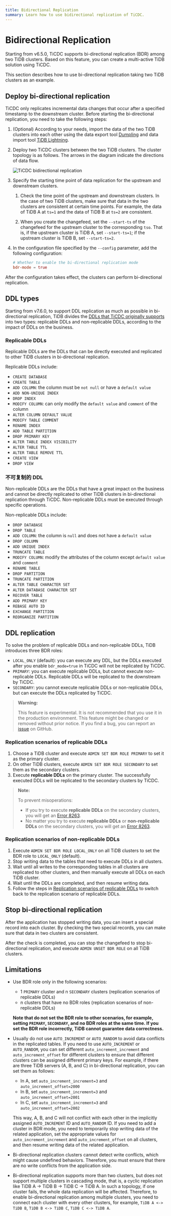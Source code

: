 ```yaml
---
title: Bidirectional Replication
summary: Learn how to use bidirectional replication of TiCDC.
---
```


# Bidirectional Replication

Starting from v6.5.0, TiCDC supports bi-directional replication (BDR) among two TiDB clusters. Based on this feature, you can create a multi-active TiDB solution using TiCDC.

This section describes how to use bi-directional replication taking two TiDB clusters as an example.

## Deploy bi-directional replication

TiCDC only replicates incremental data changes that occur after a specified timestamp to the downstream cluster. Before starting the bi-directional replication, you need to take the following steps:

1. (Optional) According to your needs, import the data of the two TiDB clusters into each other using the data export tool [Dumpling](/dumpling-overview.md) and data import tool [TiDB Lightning](/tidb-lightning/tidb-lightning-overview.md).

2. Deploy two TiCDC clusters between the two TiDB clusters. The cluster topology is as follows. The arrows in the diagram indicate the directions of data flow.

    ![TiCDC bidirectional replication](/media/ticdc/ticdc-bidirectional-replication.png)

3. Specify the starting time point of data replication for the upstream and downstream clusters.

    1. Check the time point of the upstream and downstream clusters. In the case of two TiDB clusters, make sure that data in the two clusters are consistent at certain time points. For example, the data of TiDB A at `ts=1` and the data of TiDB B at `ts=2` are consistent.

    2. When you create the changefeed, set the `--start-ts` of the changefeed for the upstream cluster to the corresponding `tso`. That is, if the upstream cluster is TiDB A, set `--start-ts=1`; if the upstream cluster is TiDB B, set `--start-ts=2`.

4. In the configuration file specified by the `--config` parameter, add the following configuration:

    ```toml
    # Whether to enable the bi-directional replication mode
    bdr-mode = true
    ```

After the configuration takes effect, the clusters can perform bi-directional replication.

## DDL types

Starting from v7.6.0, to support DDL replication as much as possible in bi-directional replication, TiDB divides the [DDLs that TiCDC originally supports](/ticdc/ticdc-ddl.md) into two types: replicable DDLs and non-replicable DDLs, according to the impact of DDLs on the business.

### Replicable DDLs

Replicable DDLs are the DDLs that can be directly executed and replicated to other TiDB clusters in bi-directional replication.

Replicable DDLs include:

- `CREATE DATABASE`
- `CREATE TABLE`
- `ADD COLUMN`: the column must be `not null` or have a `default value`
- `ADD NON-UNIQUE INDEX`
- `DROP INDEX`
- `MODIFY COLUMN`: can only modify the `default value` and `comment` of the column
- `ALTER COLUMN DEFAULT VALUE`
- `MODIFY TABLE COMMENT`
- `RENAME INDEX`
- `ADD TABLE PARTITION`
- `DROP PRIMARY KEY`
- `ALTER TABLE INDEX VISIBILITY`
- `ALTER TABLE TTL`
- `ALTER TABLE REMOVE TTL`
- `CREATE VIEW`
- `DROP VIEW`

### 不可复制的 DDL

Non-replicable DDLs are the DDLs that have a great impact on the business and cannot be directly replicated to other TiDB clusters in bi-directional replication through TiCDC. Non-replicable DDLs must be executed through specific operations.

Non-replicable DDLs include:

- `DROP DATABASE`
- `DROP TABLE`
- `ADD COLUMN`: the column is `null` and does not have a `default value`
- `DROP COLUMN`
- `ADD UNIQUE INDEX`
- `TRUNCATE TABLE`
- `MODIFY COLUMN`: modify the attributes of the column except `default value` and `comment`
- `RENAME TABLE`
- `DROP PARTITION`
- `TRUNCATE PARTITION`
- `ALTER TABLE CHARACTER SET`
- `ALTER DATABASE CHARACTER SET`
- `RECOVER TABLE`
- `ADD PRIMARY KEY`
- `REBASE AUTO ID`
- `EXCHANGE PARTITION`
- `REORGANIZE PARTITION`

## DDL replication

To solve the problem of replicable DDLs and non-replicable DDLs, TiDB introduces three BDR roles:

- `LOCAL_ONLY` (default): you can execute any DDL, but the DDLs executed after you enable `bdr_mode=true` in TiCDC will not be replicated by TiCDC.
- `PRIMARY`: you can execute replicable DDLs, but cannot execute non-replicable DDLs. Replicable DDLs will be replicated to the downstream by TiCDC.
- `SECONDARY`: you cannot execute replicable DDLs or non-replicable DDLs, but can execute the DDLs replicated by TiCDC.

> **Warning:**
>
> This feature is experimental. It is not recommended that you use it in the production environment. This feature might be changed or removed without prior notice. If you find a bug, you can report an [issue](https://github.com/pingcap/tidb/issues) on GitHub.

### Replication scenarios of replicable DDLs

1. Choose a TiDB cluster and execute `ADMIN SET BDR ROLE PRIMARY` to set it as the primary cluster.
2. On other TiDB clusters, execute `ADMIN SET BDR ROLE SECONDARY` to set them as the secondary clusters.
3. Execute **replicable DDLs** on the primary cluster. The successfully executed DDLs will be replicated to the secondary clusters by TiCDC.

> **Note:**
>
> To prevent misoperations:
>
> - If you try to execute **replicable DDLs** on the secondary clusters, you will get an [Error 8263](/error-codes.md).
> - No matter you try to execute **replicable DDLs** or **non-replicable DDLs** on the secondary clusters, you will get an [Error 8263](/error-codes.md).

### Replication scenarios of non-replicable DDLs

1. Execute `ADMIN SET BDR ROLE LOCAL_ONLY` on all TiDB clusters to set the BDR role to `LOCAL_ONLY` (default).
2. Stop writing data to the tables that need to execute DDLs in all clusters.
3. Wait until all writes to the corresponding tables in all clusters are replicated to other clusters, and then manually execute all DDLs on each TiDB cluster.
4. Wait until the DDLs are completed, and then resume writing data.
5. Follow the steps in [Replication scenarios of replicable DDLs](#replication-scenarios-of-replicable-ddls) to switch back to the replication scenario of replicable DDLs.

## Stop bi-directional replication

After the application has stopped writing data, you can insert a special record into each cluster. By checking the two special records, you can make sure that data in two clusters are consistent.

After the check is completed, you can stop the changefeed to stop bi-directional replication, and execute `ADMIN UNSET BDR ROLE` on all TiDB clusters.

## Limitations

- Use BDR role only in the following scenarios:

    - 1 `PRIMARY` cluster and n `SECONDARY` clusters (replication scenarios of replicable DDLs)
    - n clusters that have no BDR roles (replication scenarios of non-replicable DDLs)

    **Note that do not set the BDR role to other scenarios, for example, setting `PRIMARY`, `SECONDARY`, and no BDR roles at the same time. If you set the BDR role incorrectly, TiDB cannot guarantee data correctness.**

- Usually do not use `AUTO_INCREMENT` or `AUTO_RANDOM` to avoid data conflicts in the replicated tables. If you need to use `AUTO_INCREMENT` or `AUTO_RANDOM`, you can set different `auto_increment_increment` and `auto_increment_offset` for different clusters to ensure that different clusters can be assigned different primary keys. For example, if there are three TiDB servers (A, B, and C) in bi-directional replication, you can set them as follows:

    - In A, set `auto_increment_increment=3` and `auto_increment_offset=2000`
    - In B, set `auto_increment_increment=3` and `auto_increment_offset=2001`
    - In C, set `auto_increment_increment=3` and `auto_increment_offset=2002`

    This way, A, B, and C will not conflict with each other in the implicitly assigned `AUTO_INCREMENT` ID and `AUTO_RANDOM` ID. If you need to add a cluster in BDR mode, you need to temporarily stop writing data of the related application, set the appropriate values for `auto_increment_increment` and `auto_increment_offset` on all clusters, and then resume writing data of the related application.

- Bi-directional replication clusters cannot detect write conflicts, which might cause undefined behaviors. Therefore, you must ensure that there are no write conflicts from the application side.

- Bi-directional replication supports more than two clusters, but does not support multiple clusters in cascading mode, that is, a cyclic replication like TiDB A -> TiDB B -> TiDB C -> TiDB A. In such a topology, if one cluster fails, the whole data replication will be affected. Therefore, to enable bi-directional replication among multiple clusters, you need to connect each cluster with every other clusters, for example, `TiDB A <-> TiDB B`, `TiDB B <-> TiDB C`, `TiDB C <-> TiDB A`.
